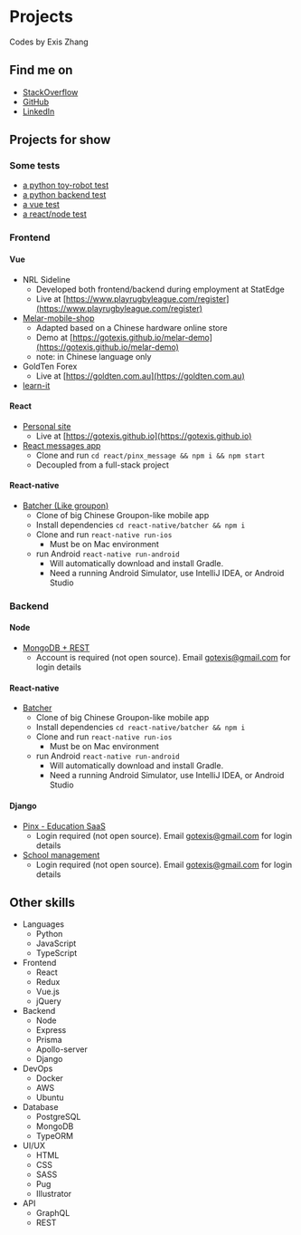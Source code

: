 Projects
=============================

Codes by Exis Zhang

## Find me on
* [StackOverflow](https://stackoverflow.com/users/10141817/exis-zhang)
* [GitHub](https://github.com/gotexis)
* [LinkedIn](https://www.linkedin.com/in/zheng-zhang-5a944b85/)

## Projects for show

### Some tests
* [a python toy-robot test](https://github.com/gotexis/toy-robot)
* [a python backend test](https://github.com/gotexis/hivery)
* [a vue test](https://github.com/gotexis/nnnco)
* [a react/node test](https://github.com/gotexis/sypht)

### Frontend
#### Vue

* NRL Sideline
    * Developed both frontend/backend during employment at StatEdge
    * Live at [https://www.playrugbyleague.com/register](https://www.playrugbyleague.com/register)
* [Melar-mobile-shop](./vue/melar-mobile)
    * Adapted based on a Chinese hardware online store
    * Demo at [https://gotexis.github.io/melar-demo](https://gotexis.github.io/melar-demo)
    * note: in Chinese language only
* GoldTen Forex
    * Live at [https://goldten.com.au](https://goldten.com.au)
* [learn-it](./vue/learn-it)

#### React

* [Personal site](./react/gotexis.github.io)
    * Live at [https://gotexis.github.io](https://gotexis.github.io)
* [React messages app](./react/pinx_message)
    * Clone and run `cd react/pinx_message && npm i && npm start`
    * Decoupled from a full-stack project

#### React-native

* [Batcher (Like groupon)](./react-native/batcher)
    * Clone of big Chinese Groupon-like mobile app
    * Install dependencies `cd react-native/batcher && npm i`
    * Clone and run `react-native run-ios`
        * Must be on Mac environment
    * run Android `react-native run-android`   
        * Will automatically download and install Gradle.
        * Need a running Android Simulator, use IntelliJ IDEA, or Android Studio


### Backend

#### Node
* [MongoDB + REST](./node/mongo_rest)
    * Account is required (not open source). Email gotexis@gmail.com for login details

#### React-native

* [Batcher](./react-native/batcher)
    * Clone of big Chinese Groupon-like mobile app
    * Install dependencies `cd react-native/batcher && npm i`
    * Clone and run `react-native run-ios`
        * Must be on Mac environment
    * run Android `react-native run-android`   
        * Will automatically download and install Gradle.
        * Need a running Android Simulator, use IntelliJ IDEA, or Android Studio
        
#### Django
* [Pinx - Education SaaS](https://pinxed.com)
    * Login required (not open source). Email [gotexis@gmail.com](mailto:gotexis@gmail.com) for login details
* [School management](https://edu.demo.pinxed.com)
    * Login required (not open source). Email [gotexis@gmail.com](mailto:gotexis@gmail.com) for login details


## Other skills
* Languages 
    * Python
    * JavaScript
    * TypeScript
* Frontend
    * React
    * Redux
    * Vue.js
    * jQuery
* Backend
    * Node
    * Express
    * Prisma
    * Apollo-server
    * Django
* DevOps 
    * Docker
    * AWS
    * Ubuntu
* Database 
    * PostgreSQL
    * MongoDB
    * TypeORM
* UI/UX
    * HTML
    * CSS
    * SASS
    * Pug
    * Illustrator 
* API
    * GraphQL
    * REST
